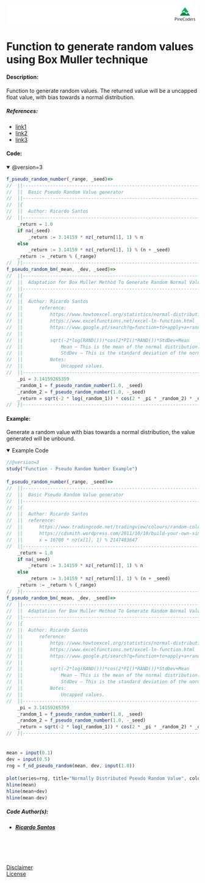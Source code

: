 ![PineCoders](/images/PineCodersLong.png "PineCoders")

# Function to generate random values using Box Muller technique

#### Description:

Function to generate random values.
The returned value will be a uncapped float value, with bias towards a normal distribution.


##### References:
* [link1](https://www.howtoexcel.org/statistics/normal-distribution/ "link1")
* [link2](https://www.excelfunctions.net/excel-ln-function.html "link2")
* [link3](https://www.google.pt/search?q=function+to+apply+a+random+value+from+bell+curve "link3")


#### Code:

<details open>
  <!-- leave a blank line after summary -->
  <summary>@version=3</summary>

```javascript
f_pseudo_random_number(_range, _seed)=>
//  ||-------------------------------------------------------------------------||
//  ||  Basic Pseudo Random Value generator                                    ||
//  ||-------------------------------------------------------------------------||
//  |{
//  ||  Author: Ricardo Santos
//  ||-------------------------------------------------------------------------||
    _return = 1.0
    if na(_seed)
        _return := 3.14159 * nz(_return[1], 1) % n
    else
        _return := 3.14159 * nz(_return[1], 1) % (n + _seed)
    _return := _return % (_range)
//  }|--------------------------------------------------------------------<•
f_pseudo_random_bm(_mean, _dev, _seed)=>
//  ||-------------------------------------------------------------------------||
//  ||  Adaptation for Box Muller Method To Generate Random Normal Values      ||
//  ||-------------------------------------------------------------------------||
//  |{
//  ||  Author: Ricardo Santos
//  ||		reference:
//  ||			https://www.howtoexcel.org/statistics/normal-distribution/
//  ||			https://www.excelfunctions.net/excel-ln-function.html
//  ||			https://www.google.pt/search?q=function+to+apply+a+random+value+from+bell+curve
//  ||			
//  ||			sqrt(-2*log(RAND()))*cos(2*PI()*RAND())*StdDev+Mean
//  ||			    Mean – This is the mean of the normal distribution.
//  ||			    StdDev – This is the standard deviation of the normal distributed.
//  ||			Notes:
//  ||			    Uncapped values.
//  ||-------------------------------------------------------------------------||
    _pi = 3.14159265359
    _random_1 = f_pseudo_random_number(1.0, _seed)
    _random_2 = f_pseudo_random_number(1.0, -_seed)
    _return = sqrt(-2 * log(_random_1)) * cos(2 * _pi * _random_2) * _dev + _mean
//  }|--------------------------------------------------------------------<•
```
</details>


#### Example:

Generate a random value with bias towards a normal distribution, the value generated will be unbound. <br/>

<details open>
  <!-- leave a blank line after summary -->
  <summary>Example Code</summary>

<!--  -->
<!-- code goes between the backticks: -->
```javascript
//@version=3
study("Function - Pseudo Random Number Example")

f_pseudo_random_number(_range, _seed)=>
//  ||-------------------------------------------------------------------------||
//  ||  Basic Pseudo Random Value generator                                    ||
//  ||-------------------------------------------------------------------------||
//  |{
//  ||  Author: Ricardo Santos
//  ||  reference:
//  ||      https://www.tradingcode.net/tradingview/colours/random-colours/
//  ||      https://cdsmith.wordpress.com/2011/10/10/build-your-own-simple-random-numbers/
//  ||      x = 16708 * nz(x[1], 1) % 2147483647
//  ||-------------------------------------------------------------------------||
    _return = 1.0
    if na(_seed)
        _return := 3.14159 * nz(_return[1], 1) % n
    else
        _return := 3.14159 * nz(_return[1], 1) % (n + _seed)
    _return := _return % (_range)
//  }|--------------------------------------------------------------------<•
f_pseudo_random_bm(_mean, _dev, _seed)=>
//  ||-------------------------------------------------------------------------||
//  ||  Adaptation for Box Muller Method To Generate Random Normal Values      ||
//  ||-------------------------------------------------------------------------||
//  |{
//  ||  Author: Ricardo Santos
//  ||		reference:
//  ||			https://www.howtoexcel.org/statistics/normal-distribution/
//  ||			https://www.excelfunctions.net/excel-ln-function.html
//  ||			https://www.google.pt/search?q=function+to+apply+a+random+value+from+bell+curve
//  ||			
//  ||			sqrt(-2*log(RAND()))*cos(2*PI()*RAND())*StdDev+Mean
//  ||			    Mean – This is the mean of the normal distribution.
//  ||			    StdDev – This is the standard deviation of the normal distributed.
//  ||			Notes:
//  ||			    Uncapped values.
//  ||-------------------------------------------------------------------------||
    _pi = 3.14159265359
    _random_1 = f_pseudo_random_number(1.0, _seed)
    _random_2 = f_pseudo_random_number(1.0, -_seed)
    _return = sqrt(-2 * log(_random_1)) * cos(2 * _pi * _random_2) * _dev + _mean
//  }|--------------------------------------------------------------------<•


mean = input(0.1)
dev = input(0.5)
rng = f_nd_pseudo_random(mean, dev, input(1.0))

plot(series=rng, title="Normally Distributed Pseudo Random Value", color=red, linewidth=2, style=circles, transp=0)
hline(mean)
hline(mean+dev)
hline(mean-dev)

```
</details>

##### Code Author(s):
  * ##### [Ricardo Santos](https://www.tradingview.com/u/RicardoSantos/ "@Tradingview.") 

<br/>
<br/>
<br/>

[Disclaimer](/./DISCLAIMER.md "Disclaimer.")<br/>
[License](/./LICENSE "License.")
